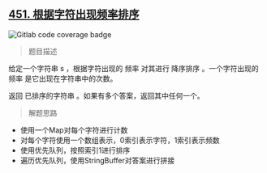 ## [451. 根据字符出现频率排序](https://leetcode.cn/problems/sort-characters-by-frequency/)

![Gitlab code coverage badge](https://img.shields.io/badge/难度-中等-yellow)

> 题目描述

给定一个字符串 s ，根据字符出现的 频率 对其进行 降序排序 。一个字符出现的 频率 是它出现在字符串中的次数。

返回 已排序的字符串 。如果有多个答案，返回其中任何一个。

> 解题思路

- 使用一个Map对每个字符进行计数
- 对每个字符使用一个数组表示，0索引表示字符，1索引表示频数
- 使用优先队列，按照索引1进行排序
- 遍历优先队列，使用StringBuffer对答案进行拼接

```java
```

